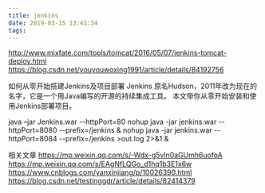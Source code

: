 ```yaml
---
title: jenkins
date: 2019-03-15 13:43:34
tags:
---
```

http://www.mixfate.com/tools/tomcat/2016/05/07/jenkins-tomcat-deploy.html
https://blog.csdn.net/youyouwoxing1991/article/details/84192756

如何从零开始搭建Jenkins及项目部署
Jenkins 原名Hudson，2011年改为现在的名字，它是一个用Java编写的开源的持续集成工具。
本文带你从零开始安装和使用Jenkins部署项目。


java –jar Jenkins.war --httpPort=80
nohup java -jar jenkins.war --httpPort=8080 --prefix=/jenkins &
nohup java -jar jenkins.war --httpPort=8084 --prefix=/jenkins  >out.log 2>&1 &



相关文章
https://mp.weixin.qq.com/s/-Wdx-g5vln0aGUmh6uofoA
https://mp.weixin.qq.com/s/EAgNfLQGo_d1hq1b3E1x6w
https://www.cnblogs.com/yanxinjiang/p/10026390.html
https://blog.csdn.net/testinggdr/article/details/82414379
